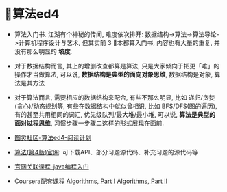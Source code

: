 # 算法ed4

- 算法入门书. 江湖有个神秘的传闻, 难度依次排开: 数据结构->算法->算法导论->计算机程序设计与艺术, 但其实前 3 本都算入门书, 内容也有大量的重复, 并没有那么明显的 **坡度**.
- 对于数据结构而言, 其上的增删改查都算是算法, 只是大家倾向于把更「难」的操作才当做算法, 可以说, **数据结构是典型的面向对象思维**, 数据结构是对象, 算法是其方法
- 对于算法而言, 需要相应的数据结构来配合, 有些不那么明显, 比如 递归/贪婪(贪心)/动态规划等, 有些在数据结构中就似曾相识, 比如 BFS/DFS(图的遍历), 有的甚至共用相同的词汇, 优先级队列/最大堆/最小堆, 可以说, **算法是典型的面对过程思维**, 习惯步骤一步骤二这样的形式展现在面前.

- [图灵社区-算法ed4-阅读计划](https://github.com/BetterTuring/turingWeChatGroups/blob/master/algorithms/第01期—算法（第4版）/算法（第4版）阅读计划-Scruelt.md)
- [算法(第4版)官网](http://algs4.cs.princeton.edu): 可下载API、部分习题源代码、补充习题的源代码等
- [官网关联课程-java编程入门](https://introcs.cs.princeton.edu/java/home/)
- Coursera配套课程 [Algorithms, Part I](https://www.coursera.org/learn/algorithms-part1/) [Algorithms, Part II](https://www.coursera.org/learn/algorithms-part2/)
